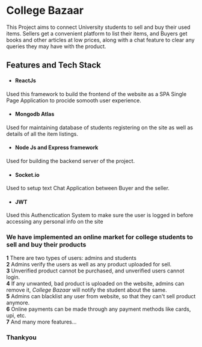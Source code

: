
# College Bazaar

This Project aims to connect University students to sell and buy their used items. Sellers get a convenient platform to list their items, and Buyers get books and other articles at low prices, along with a chat feature to clear any queries they may have with the product.



## Features and Tech Stack

- #### ReactJs
Used this framework to build the frontend of the website as a SPA Single Page Application to procide somooth user experience.


- #### Mongodb Atlas
Used for maintaining database of students registering on the site as well as details of all the item listings.

- #### Node Js and Express framework
Used for building the backend server of the project.

- #### Socket.io
Used to setup text Chat Application between Buyer and the seller.

- #### JWT
Used this Authenctication System to make sure the user is logged in before accessing any personal info on the site


### We have implemented an online market for college students to sell and buy their products
**1** There are two types of users: admins and students<br/>
**2** Admins verify the users as well as any product uploaded for sell.<br/>
**3** Unverified product cannot be purchased, and unverified users cannot login.<br/>
**4** If any unwanted, bad product is uploaded on the website, admins can remove it, *College Bazaar* will notify the student about the same.<br/>
**5** Admins can blacklist any user from website, so that they can't sell product anymore.<br/>
**6** Online payments can be made through any payment methods like cards, upi, etc.<br/>
**7** And many more features...



### Thankyou 
